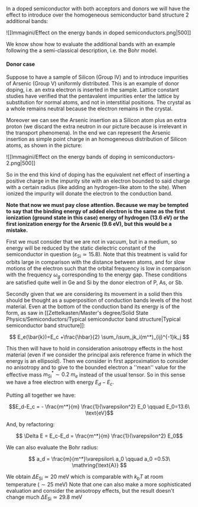 In a doped semiconductor with both acceptors and donors we will have the effect to introduce over the homogeneous semiconductor band structure 2 additional bands:

![[Immagini/Effect on the energy bands in doped semiconductors.png|500]]

We know show how to evaluate the additional bands with an example following the a semi-classical description, i.e. the Bohr model.

#### Donor case

Suppose to have a sample of Silicon (Group IV) and to introduce impurities of Arsenic (Group V) uniformly distributed. 
This is an example of donor doping, i.e. an extra electron is inserted in the sample.
Lattice constant studies have verified that the pentavalent impurities enter the lattice by substitution for normal atoms, and not in interstitial positions. The crystal as a whole remains neutral because the electron remains in the crystal.

Moreover we can see the Arsenic insertion as a Silicon atom plus an extra proton (we discard the extra neutron in our picture because is irrelevant in the transport phenomena).
In the end we can represent the Arsenic insertion as simple point charge in an homogeneous distribution of Silicon atoms, as shown in the picture:

![[Immagini/Effect on the energy bands of doping in semiconductors-2.png|500]]

So in the end this kind of doping has the equivalent net effect of inserting a positive charge in the impurity site with an electron bounded to said charge with a certain radius (like adding an hydrogen-like atom to the site). When ionized the impurity will donate the electron to the conduction band.

**Note that now we must pay close attention. Because we may be tempted to say that the binding energy of added electron is the same as the first ionization (ground state in this case) energy of hydrogen (13.6 eV) or the first ionization energy for the Arsenic (9.6 eV), but this would be a mistake.**

First we must consider that we are not in vacuum, but in a medium, so energy will be reduced by the static dielectric constant of the semiconductor in question ($\varepsilon_{\text{Si}}\simeq 15.8$).
Note that this treatment is valid for orbits large in comparison with the distance between atoms, and for slow motions of the electron such that the orbital frequency is low in comparison with the frequency $\omega_g$ corresponding to the energy gap.
These conditions are satisfied quite well in Ge and Si by the donor electron of P, As, or Sb.

Secondly given that we are considering its movement in a solid then this should be thought as a superposition of conduction bands levels of the host material. Even at the bottom of the conduction band its energy is of the form, as saw in [[Zettelkasten/Master's degree/Solid State Physics/Semiconductors/Typical semiconductor band structure|Typical semiconductor band structure]]:

$$ E_e(\bar{k})=E_c +\frac{\hbar}{2} \sum_i\sum_jk_i(m^*)_{ij}^{-1}k_j $$

This then will have to hold in consideration anisotropy effects in the host material (even if we consider the principal axis reference frame in which the energy is an ellipsoid). 
Then we consider in first approximation to consider no anisotropy and to give to the bounded electron a ''mean'' value for the effective mass $m^*_{\text{Si}} \sim 0.2\ m_e$ instead of the usual tensor.
So in this sense we have a free electron with energy $E_d-E_c$.

Putting all together we have:

$$E_d-E_c = -  \frac{m^*}{m} \frac{1}{\varepsilon^2} E_0 \qquad E_0=13.6\ \text{eV}$$

And, by refactoring:

$$ \Delta E = E_c-E_d = \frac{m^*}{m} \frac{1}{\varepsilon^2} E_0$$

We can also evaluate the Bohr radius:

$$ a_d = \frac{m}{m^*}\varepsilon\ a_0 \qquad a_0 =0.53\ \mathring{\text{A}} $$

We obtain $\Delta E_{\text{Si}} \simeq20\ \text{meV}$ which is comparable with $k_bT$ at room temperature $(\sim 25\ \text{meV})$
Note that one can also make a more sophisticated evaluation and consider the anisotropy effects, but the result doesn't change much $\Delta E_{\text{Si}} \simeq 29.8\ \text{meV}$
